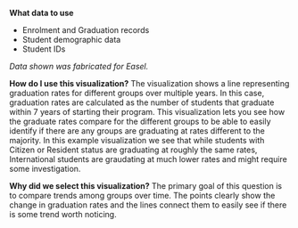 **What data to use**

- Enrolment and Graduation records
- Student demographic data
- Student IDs

*Data shown was fabricated for Easel.* 

**How do I use this visualization?** 
The visualization shows a line representing graduation rates for different groups over multiple years. In this case, graduation rates are calculated as the number of students that graduate within 7 years of starting their program. 
This visualization lets you see how the graduate rates compare for the different groups to be able to easily identify if there are any groups are graduating at rates different to the majority. 
In this example visualization we see that while students with Citizen or Resident status are graduating at roughly the same rates, International students are graudating at much lower rates and might require some investigation. 

**Why did we select this visualization?**
The primary goal of this question is to compare trends among groups over time. The points clearly show the change in graduation rates and the lines connect them to easily see if there is some trend worth noticing. 